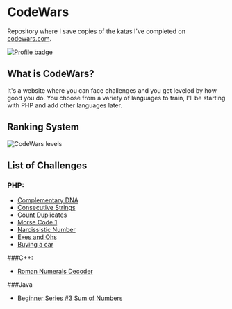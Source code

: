 # CodeWars
Repository where I save copies of the katas I've completed on [codewars.com](https://www.codewars.com/).

[![Profile badge](https://www.codewars.com/users/marcelus33/badges/large)](https://www.codewars.com/users/marcelus33)

## What is CodeWars?

It's a website where you can face challenges and you get leveled by how good
you do. You choose from a variety of languages to train, I'll be starting with PHP and add other languages later.

## Ranking System

![CodeWars levels](https://i.imgur.com/Vm77XMv.png)

## List of Challenges

### PHP:

* [Complementary DNA](php/complementary_dna.php)
* [Consecutive Strings](php/consecutive_strings.php) 
* [Count Duplicates](php/count_duplicates.php)
* [Morse Code 1](php/morse_code_1.php)
* [Narcissistic Number](php/narcissistic_number.php)
* [Exes and Ohs](php/exes_and_ohs.php)
* [Buying a car](php/buying_a_car.php)


###C++:

* [Roman Numerals Decoder](c++/roman_numerals_decoder.cpp)

###Java

* [Beginner Series #3 Sum of Numbers](java/beginner_series_3_sum_of_numbers.java)


